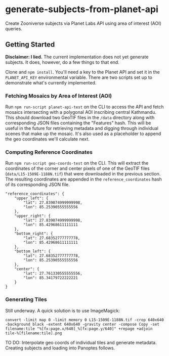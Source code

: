 # generate-subjects-from-planet-api
Create Zooniverse subjects via Planet Labs API using area of interest (AOI) queries.

## Getting Started
__Disclaimer: I lied.__ The current implementation does not yet generate subjects. It does, however, do a few things to that end.

Clone and `npm install`. You'll need a key to the Planet API and set it in the `PLANET_API_KEY` environmental variable.
There are two scripts set up to demonstrate what's currently implemented.

### Fetching Mosaics by Area of Interest (AOI)
Run `npm run-script planet-api-test` on the CLI to access the API and fetch mosaics intersecting with a polygonal AOI inscribing central Kathmandu. This should download two GeoTIF files in the `/data` directory along with corresponding JSON files containing the "Features" hash. This will be useful in the future for retrieving metadata and digging through individual scenes that make up the mosaic. It's also used as a placeholder to append the geo coordinates we'll calculate next.

### Computing Reference Coordinates
Run `npm run-script geo-coords-test` on the CLI. This will extract the coordinates of the corner and center pixels of one of the GeoTIF files (`data/L15-1509E-1188N.tif`) that were downloaded in the previous section. The resulting coordinates are appended in the `reference_coordinates` hash of its corresponding JSON file.

```
"reference_coordinates": {
	"upper_left": {
		"lat": 27.839074999999998,
		"lon": 85.25390555555556
	},
	"upper_right": {
		"lat": 27.839074999999998,
		"lon": 85.42968611111111
	},
	"bottom_right": {
		"lat": 27.68352777777778,
		"lon": 85.42968611111111
	},
	"bottom_left": {
		"lat": 27.68352777777778,
		"lon": 85.25390555555556
	},
	"center": {
		"lat": 27.761330555555556,
		"lon": 85.34179722222221
	}
}
```

### Generating Tiles
Still underway. A quick solution is to use ImageMagick:

```
convert -limit map 0 -limit memory 0 L15-1509E-1188N.tif -crop 640x640 -background black -extent 640x640 -gravity center -compose Copy -set filename:tile "%[fx:page.x/640]_%[fx:page.y/640]" +repage +adjoin tile-%[filename:tile].png
```

TO DO: Interpolate geo coords of individual tiles and generate metadata. Creating subjects and loading into Panoptes follows.
